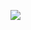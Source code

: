 
![](https://github-readme-stats.vercel.app/api?username=HuDery&theme=dark&hide_border=false&include_all_commits=false&count_private=false) 
